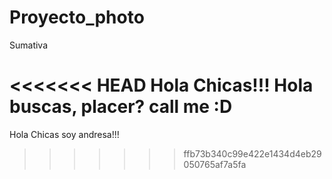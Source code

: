 # Proyecto_photo
Sumativa

<<<<<<< HEAD
Hola Chicas!!!
Hola buscas, placer? call me :D
=======
Hola Chicas soy andresa!!!
>>>>>>> ffb73b340c99e422e1434d4eb29050765af7a5fa
